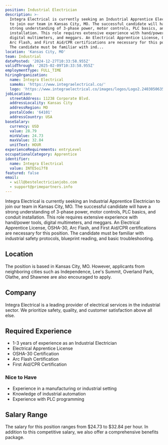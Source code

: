 ```yaml
---
position: Industrial Electrician
description: >-
  Integra Electrical is currently seeking an Industrial Apprentice Electrician
  to join our team in Kansas City, MO. The successful candidate will have a
  strong understanding of 3-phase power, motor controls, PLC basics, and conduit
  installation. This role requires extensive experience with hand/power tools,
  digital multimeters, and meggars. An Electrical Apprentice License, OSHA-30,
  Arc Flash, and First Aid/CPR certifications are necessary for this position.
  The candidate must be familiar with ind...
location: 'Kansas City, MO'
team: Industrial
datePosted: '2024-12-27T10:33:58.955Z'
validThrough: '2025-02-09T10:33:58.955Z'
employmentType: FULL_TIME
hiringOrganization:
  name: Integra Electrical
  sameAs: 'https://www.integraelectrical.co/'
  logo: 'https://www.integraelectrical.co/images/logos/Logo2.2403050635216.png'
jobLocation:
  streetAddress: 11238 Corporate Blvd.
  addressLocality: Kansas City
  addressRegion: MO
  postalCode: '64101'
  addressCountry: USA
baseSalary:
  currency: USD
  value: 28.79
  minValue: 24.73
  maxValue: 32.84
  unitText: HOUR
experienceRequirements: entryLevel
occupationalCategory: Apprentice
identifier:
  name: Integra Electrical
  value: INTE5oi7f8
featured: false
email:
  - will@bestelectricianjobs.com
  - support@primepartners.info
---
```




Integra Electrical is currently seeking an Industrial Apprentice Electrician to join our team in Kansas City, MO. The successful candidate will have a strong understanding of 3-phase power, motor controls, PLC basics, and conduit installation. This role requires extensive experience with hand/power tools, digital multimeters, and meggars. An Electrical Apprentice License, OSHA-30, Arc Flash, and First Aid/CPR certifications are necessary for this position. The candidate must be familiar with industrial safety protocols, blueprint reading, and basic troubleshooting. 

## Location 

The position is based in Kansas City, MO. However, applicants from neighboring cities such as Independence, Lee's Summit, Overland Park, Olathe, and Shawnee are also encouraged to apply. 

## Company 

Integra Electrical is a leading provider of electrical services in the industrial sector. We prioritize safety, quality, and customer satisfaction above all else. 

## Required Experience 

- 1-3 years of experience as an Industrial Electrician
- Electrical Apprentice License
- OSHA-30 Certification 
- Arc Flash Certification 
- First Aid/CPR Certification

### Nice to Have

- Experience in a manufacturing or industrial setting 
- Knowledge of industrial automation 
- Experience with PLC programming 

## Salary Range 

The salary for this position ranges from $24.73 to $32.84 per hour. In addition to this competitive salary, we also offer a comprehensive benefits package.